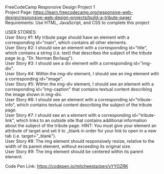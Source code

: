 FreeCodeCamp Responsive Design Project 1  
Project Page: https://learn.freecodecamp.org/responsive-web-design/responsive-web-design-projects/build-a-tribute-page/  
Requirements: Use HTML, JavaScript, and CSS to complete this project  

USER STORIES:  
User Story #1: My tribute page should have an element with a corresponding id="main", which contains all other elements.  
User Story #2: I should see an element with a corresponding id="title", which contains a string (i.e. text) that describes the subject of the tribute page (e.g. "Dr. Norman Borlaug").  
User Story #3: I should see a div element with a corresponding id="img-div".  
User Story #4: Within the img-div element, I should see an img element with a corresponding id="image".  
User Story #5: Within the img-div element, I should see an element with a corresponding id="img-caption" that contains textual content describing the image shown in img-div.  
User Story #6: I should see an element with a corresponding id="tribute-info", which contains textual content describing the subject of the tribute page.  
User Story #7: I should see an a element with a corresponding id="tribute-link", which links to an outside site that contains additional information about the subject of the tribute page. HINT: You must give your element an attribute of target and set it to _blank in order for your link to open in a new tab (i.e. target="_blank").  
User Story #8: The img element should responsively resize, relative to the width of its parent element, without exceeding its original size.  
User Story #9: The img element should be centered within its parent element.  

Code Pen Link: https://codepen.io/mitcheesta/pen/vYYOZRK
